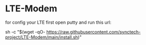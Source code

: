 # LTE-Modem
for config your LTE first open putty and run this url:

sh -c "$(wget -qO- https://raw.githubusercontent.com/synctech-project/LTE-Modem/main/install.sh)"

